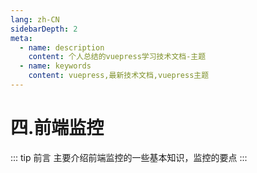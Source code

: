 ```yaml
---
lang: zh-CN
sidebarDepth: 2
meta:
  - name: description
    content: 个人总结的vuepress学习技术文档-主题
  - name: keywords
    content: vuepress,最新技术文档,vuepress主题
---
```


# 四.前端监控

::: tip 前言
主要介绍前端监控的一些基本知识，监控的要点
:::
